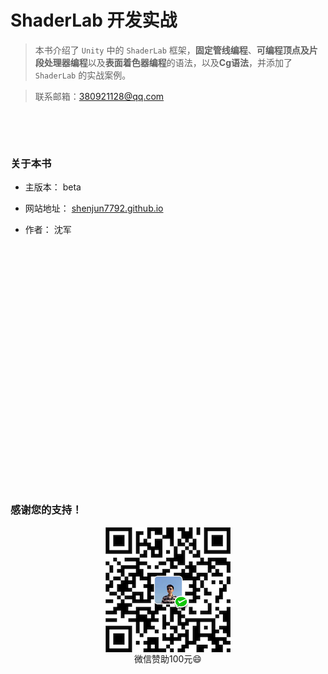# ShaderLab 开发实战

>本书介绍了 `Unity` 中的 `ShaderLab` 框架，**固定管线编程**、**可编程顶点及片段处理器编程**以及**表面着色器编程**的语法，以及**Cg语法**，并添加了 `ShaderLab` 的实战案例。

>联系邮箱：380921128@qq.com

&emsp;

&emsp;

### 关于本书

* 主版本： beta

* 网站地址： [shenjun7792.github.io](https://shenjun7792.github.io)

* 作者： 沈军

&emsp;

&emsp;

&emsp;

&emsp;

&emsp;

&emsp;

&emsp;

&emsp;

&emsp;

&emsp;

&emsp;

&emsp;

&emsp;

### 感谢您的支持！

<div align=center>

<img src="/assets/wechat.PNG" width = "200" height = "200" alt="图片名称" align=center />

</div>

<center>微信赞助100元😄</center>

&emsp;

&emsp;

&emsp;

&emsp;

&emsp;

